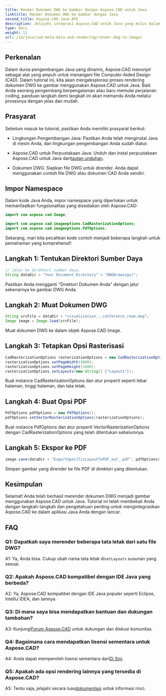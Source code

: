 ```yaml
---
title: Render Dokumen DWG ke Gambar dengan Aspose.CAD untuk Java
linktitle: Render Dokumen DWG ke Gambar dengan Java
second_title: Aspose.CAD Java API
description: Jelajahi integrasi Aspose.CAD untuk Java yang mulus dalam merender dokumen DWG ke gambar. Ikuti panduan langkah demi langkah kami untuk hasil yang efisien.
type: docs
weight: 11
url: /id/java/cad-meta-data-and-rendering/render-dwg-to-image/
---
```

## Perkenalan

Dalam dunia pengembangan Java yang dinamis, Aspose.CAD menonjol sebagai alat yang ampuh untuk menangani file Computer-Aided Design (CAD). Dalam tutorial ini, kita akan mengeksplorasi proses rendering dokumen DWG ke gambar menggunakan Aspose.CAD untuk Java. Baik Anda seorang pengembang berpengalaman atau baru memulai perjalanan coding, panduan langkah demi langkah ini akan memandu Anda melalui prosesnya dengan jelas dan mudah.

## Prasyarat

Sebelum masuk ke tutorial, pastikan Anda memiliki prasyarat berikut:

- Lingkungan Pengembangan Java: Pastikan Anda telah menginstal Java di mesin Anda, dan lingkungan pengembangan Anda sudah diatur.

-  Aspose.CAD untuk Perpustakaan Java: Unduh dan instal perpustakaan Aspose.CAD untuk Java dari[tautan unduhan](https://releases.aspose.com/cad/java/).

- Dokumen DWG: Siapkan file DWG untuk dirender. Anda dapat menggunakan contoh file DWG atau dokumen CAD Anda sendiri.

## Impor Namespace

Dalam kode Java Anda, impor namespace yang diperlukan untuk memanfaatkan fungsionalitas yang disediakan oleh Aspose.CAD:

```java
import com.aspose.cad.Image;

import com.aspose.cad.imageoptions.CadRasterizationOptions;
import com.aspose.cad.imageoptions.PdfOptions;
```

Sekarang, mari kita pecahkan kode contoh menjadi beberapa langkah untuk pemahaman yang komprehensif:

## Langkah 1: Tentukan Direktori Sumber Daya

```java
// Jalur ke direktori sumber daya.
String dataDir = "Your Document Directory" + "DWGDrawings/";
```

Pastikan Anda mengganti "Direktori Dokumen Anda" dengan jalur sebenarnya ke gambar DWG Anda.

## Langkah 2: Muat Dokumen DWG

```java
String srcFile = dataDir + "visualization_-_conference_room.dwg";
Image image = Image.load(srcFile);
```

Muat dokumen DWG ke dalam objek Aspose.CAD Image.

## Langkah 3: Tetapkan Opsi Rasterisasi

```java
CadRasterizationOptions rasterizationOptions = new CadRasterizationOptions();
rasterizationOptions.setPageWidth(1600);
rasterizationOptions.setPageHeight(1600);
rasterizationOptions.setLayouts(new String[] {"Layout1"});
```

Buat instance CadRasterizationOptions dan atur properti seperti lebar halaman, tinggi halaman, dan tata letak.

## Langkah 4: Buat Opsi PDF

```java
PdfOptions pdfOptions = new PdfOptions();
pdfOptions.setVectorRasterizationOptions(rasterizationOptions);
```

Buat instance PdfOptions dan atur properti VectorRasterizationOptions dengan CadRasterizationOptions yang telah ditentukan sebelumnya.

## Langkah 5: Ekspor ke PDF

```java
image.save(dataDir + "ExportSpecificLayoutToPDF_out_.pdf", pdfOptions);
```

Simpan gambar yang dirender ke file PDF di direktori yang ditentukan.

## Kesimpulan

Selamat! Anda telah berhasil merender dokumen DWG menjadi gambar menggunakan Aspose.CAD untuk Java. Tutorial ini telah membekali Anda dengan langkah-langkah dan pengetahuan penting untuk mengintegrasikan Aspose.CAD ke dalam aplikasi Java Anda dengan lancar.

## FAQ

### Q1: Dapatkah saya merender beberapa tata letak dari satu file DWG?

 A1: Ya, Anda bisa. Cukup ubah nama tata letak di`setLayouts` susunan yang sesuai.

### Q2: Apakah Aspose.CAD kompatibel dengan IDE Java yang berbeda?

A2: Ya, Aspose.CAD kompatibel dengan IDE Java populer seperti Eclipse, IntelliJ IDEA, dan lainnya.

### Q3: Di mana saya bisa mendapatkan bantuan dan dukungan tambahan?

 A3: Kunjungi[Forum Aspose.CAD](https://forum.aspose.com/c/cad/19) untuk dukungan dan diskusi komunitas.

### Q4: Bagaimana cara mendapatkan lisensi sementara untuk Aspose.CAD?

 A4: Anda dapat memperoleh lisensi sementara dari[Di Sini](https://purchase.aspose.com/temporary-license/).

### Q5: Apakah ada opsi rendering lainnya yang tersedia di Aspose.CAD?

 A5: Tentu saja, jelajahi secara luas[dokumentasi](https://reference.aspose.com/cad/java/) untuk informasi rinci.